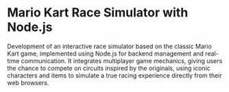 <h1> Mario Kart Race Simulator with Node.js</h1>
Development of an interactive race simulator based on the classic Mario Kart game, implemented using Node.js for backend management and real-time communication. It integrates multiplayer game mechanics, giving users the chance to compete on circuits inspired by the originals, using iconic characters and items to simulate a true racing experience directly from their web browsers.
